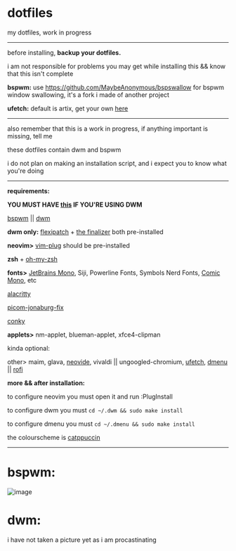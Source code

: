 # dotfiles
my dotfiles, work in progress

---

before installing, **backup your dotfiles.**

i am not responsible for problems you may get while installing this && know that this isn't complete

**bspwm:** use https://github.com/MaybeAnonymous/bspswallow for bspwm window swallowing, it's a fork i made of another project

**ufetch:** default is artix, get your own [here](https://gitlab.com/jschx/ufetch) 

---

also remember that this is a work in progress, if anything important is missing, tell me

these dotfiles contain dwm and bspwm

i do not plan on making an installation script, and i expect you to know what you're doing

---

**requirements:**

**YOU MUST HAVE [this](https://github.com/uditkarode/libxft-bgra) IF YOU'RE USING DWM**

[bspwm](https://github.com/baskerville/bspwm) || [dwm](https://dwm.suckless.org)

   **dwm only:** [flexipatch](https://github.com/bakkeby/dwm-flexipatch) + [the finalizer](https://github.com/bakkeby/flexipatch-finalizer) both pre-installed

   **neovim>** [vim-plug](https://github.com/junegunn/vim-plug) should be pre-installed

   **zsh** + [oh-my-zsh](https://ohmyz.sh)

   **fonts>** [JetBrains Mono](https://www.jetbrains.com/lp/mono/), Siji, Powerline Fonts, Symbols Nerd Fonts, [Comic Mono](https://github.com/dtinth/comic-mono-font), etc

   [alacritty](https://alacritty.org)

   [picom-jonaburg-fix](https://github.com/Arian8j2/picom-jonaburg-fix)

   [conky](https://github.com/brndnmtthws/conky)

   **applets>** nm-applet, blueman-applet, xfce4-clipman

kinda optional:

   other> maim, glava, [neovide](https://github.com/neovide/neovide), vivaldi || ungoogled-chromium, [ufetch](https://gitlab.com/jschx/ufetch), [dmenu](https://tools.suckless.org/dmenu/) || [rofi](https://github.com/davatorium/rofi)

**more && after installation:**

to configure neovim you must open it and run :PlugInstall

to configure dwm you must `cd ~/.dwm && sudo make install`

to configure dmenu you must `cd ~/.dmenu && sudo make install`

the colourscheme is [catppuccin](https://github.com/catppuccin/catppuccin)

---

# bspwm:
![image](https://user-images.githubusercontent.com/89218161/152661623-bfa0f2dc-43dc-46a2-85b0-fa6ce60b243a.png)

# dwm:

i have not taken a picture yet as i am procastinating




